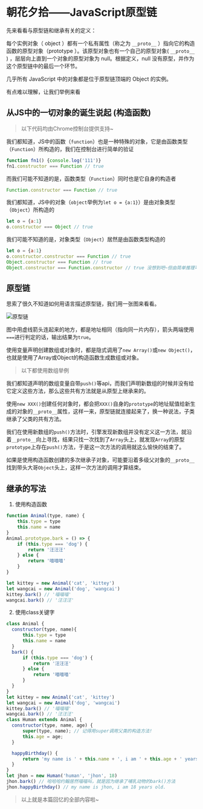 # 朝花夕拾——JavaScript原型链

先来看看与原型链和继承有关的定义：

每个实例对象（ object ）都有一个私有属性（称之为 `__proto__` ）指向它的构造函数的原型对象（prototype ）。该原型对象也有一个自己的原型对象( `__proto__` ) ，层层向上直到一个对象的原型对象为 null。根据定义，null 没有原型，并作为这个原型链中的最后一个环节。

几乎所有 JavaScript 中的对象都是位于原型链顶端的 Object 的实例。

有点难以理解，让我们举例来看

## 从JS中的一切对象的诞生说起 (构造函数)

> 以下代码均由Chrome控制台提供支持~

我们都知道，JS中的函数（`function`）也是一种特殊的对象，它是由函数类型（`Function`）所构造的，我们在控制台进行简单的验证

```js
function fn1() {console.log('111')}
fn1.constructor === Function // true
```

而我们可能不知道的是，函数类型（`Function`）同时也是它自身的构造者

```js
Function.constructor === Function // true
```

我们都知道，JS中的对象（`object`举例为`let o = {a:1}`）是由对象类型（`Object`）所构造的

```js
let o = {a:1}
o.constructor === Object // true
```

我们可能不知道的是，对象类型（`Object`）居然是由函数类型构造的

```js
let o = {a:1}
o.constructor.constructor === Function // true
Object.constructor === Function // true
Object.constructor === Function.constructor // true 没想到吧~但由简单推理可得该结论哦~
```

## 原型链

思索了很久不知道如何用语言描述原型链，我们用一张图来看看。

![原型链](./prototype.png)

图中用虚线箭头连起来的地方，都是地址相同（指向同一片内存），箭头两端使用`===`进行判定的话，输出结果为`true`。

使用变量声明创建数组或对象时，都是隐式调用了`new Array()`或`new Object()`，也就是使用了Array或Object的构造函数生成数组或对象。

>以下都使用数组举例

我们都知道声明的数组变量自带`push()`等api，而我们声明新数组的时候并没有给它定义这些方法，那么这些共有方法就是从原型上继承来的。

使用`new XXX()`创建任何对象时，都会把`XXX()`自身的`prototype`的地址赋值给新生成的对象的`__proto__`属性，这样一来，原型链就连接起来了，换一种说法，子类继承了父类的共有方法。

我们在使用新数组的`push()`方法时，引擎发现新数组并没有定义这一方法，就沿着`__proto__`向上寻找，结果只找一次找到了`Array`头上，就发现`Array`的原型`prototype`上存在`push()`方法，于是这一次方法的调用就这么愉快的结束了。

如果是使用构造函数创建的多次继承子对象，可能要沿着多级父对象的`__proto__`找到带头大哥`Object`头上，这样一次方法的调用才算结束。

## 继承的写法

1. 使用构造函数

```js
function Animal(type, name) {
    this.type = type
    this.name = name
}
Animal.prototype.bark = () => {
    if (this.type === 'dog') {
        return '汪汪汪'
    } else {
        return '喵喵喵'
    }
}

let kittey = new Animal('cat', 'kittey')
let wangcai = new Animal('dog', 'wangcai')
kittey.bark() // '喵喵喵'
wangcai.bark() // '汪汪汪'
```

2. 使用class关键字

```js
class Animal {
  constructor(type, name){
      this.type = type
      this.name = name
  }
  bark() {
      if (this.type === 'dog') {
          return '汪汪汪'
      } else {
          return '喵喵喵'
      }
  }
}
let kittey = new Animal('cat', 'kittey')
let wangcai = new Animal('dog', 'wangcai')
kittey.bark() // '喵喵喵'
wangcai.bark() // '汪汪汪'
class Human extends Animal {
  constructor(type, name, age) {
      super(type, name); // 记得用super调用父类的构造方法!
      this.age = age;
  }

  happyBirthday() {
      return 'my name is ' + this.name + ', i am ' + this.age + ' years old.'
  }
}
let jhon = new Human('human', 'jhon', 18)
jhon.bark() // 哈哈哈约翰居然喵喵叫，就是因为继承了哺乳动物的bark()方法
jhon.happyBirthday() // my name is jhon, i am 18 years old.
```

> 以上就是本篇回忆的全部内容啦~
